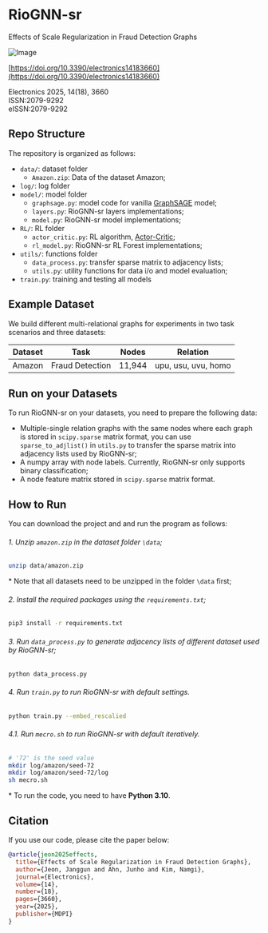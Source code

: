 # RioGNN-sr
 Effects of Scale Regularization in Fraud Detection Graphs

![Image](https://github.com/user-attachments/assets/68c8eb96-e605-4d74-a1f4-00c91544fca6)

[https://doi.org/10.3390/electronics14183660](https://doi.org/10.3390/electronics14183660)

Electronics 2025, 14(18), 3660 <br>
ISSN:2079-9292      
eISSN:2079-9292

## Repo Structure

The repository is organized as follows:
- `data/`: dataset folder
    - `Amazon.zip`: Data of the dataset Amazon;
- `log/`: log folder
- `model/`: model folder
    - `graphsage.py`: model code for vanilla [GraphSAGE](https://github.com/williamleif/graphsage-simple/) model;
    - `layers.py`: RioGNN-sr layers implementations;
    - `model.py`: RioGNN-sr model implementations;
- `RL/`: RL folder
    - `actor_critic.py`: RL algorithm, [Actor-Critic](https://github.com/llSourcell/actor_critic);
    - `rl_model.py`: RioGNN-sr RL Forest implementations;
- `utils/`: functions folder
    - `data_process.py`: transfer sparse matrix to adjacency lists;
    - `utils.py`: utility functions for data i/o and model evaluation;
- `train.py`: training and testing all models


## Example Dataset

We build different multi-relational graphs for experiments in two task scenarios and three datasets: 

| Dataset  | Task  | Nodes  | Relation  |
|-------|--------|--------|--------|
| Amazon  | Fraud Detection | 11,944  | upu, usu, uvu, homo |

## Run on your Datasets

To run RioGNN-sr on your datasets, you need to prepare the following data:

- Multiple-single relation graphs with the same nodes where each graph is stored in `scipy.sparse` matrix format, you can use `sparse_to_adjlist()` in `utils.py` to transfer the sparse matrix into adjacency lists used by RioGNN-sr;
- A numpy array with node labels. Currently, RioGNN-sr only supports binary classification;
- A node feature matrix stored in `scipy.sparse` matrix format. 


## How to Run
You can download the project and and run the program as follows:

###### 1. Unzip `amazon.zip` in the dataset folder `\data`;
```bash
unzip data/amazon.zip
```
\* Note that all datasets need to be unzipped in the folder `\data` first;
###### 2. Install the required packages using the `requirements.txt`;
```bash
pip3 install -r requirements.txt
```
###### 3. Run `data_process.py` to generate adjacency lists of different dataset used by RioGNN-sr;
```bash
python data_process.py
```
###### 4. Run `train.py` to run RioGNN-sr with default settings.
```bash
python train.py --embed_rescalied
```
###### 4.1. Run `mecro.sh` to run RioGNN-sr with default iteratively.
```bash
# '72' is the seed value
mkdir log/amazon/seed-72
mkdir log/amazon/seed-72/log
sh mecro.sh
```

\* To run the code, you need to have **Python 3.10**. 

## Citation
If you use our code, please cite the paper below:
```bibtex
@article{jeon2025effects,
  title={Effects of Scale Regularization in Fraud Detection Graphs},
  author={Jeon, Janggun and Ahn, Junho and Kim, Namgi},
  journal={Electronics},
  volume={14},
  number={18},
  pages={3660},
  year={2025},
  publisher={MDPI}
}
```
